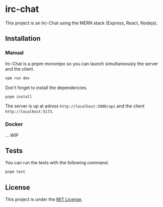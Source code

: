 # irc-chat

This project is an Irc-Chat using the MERN stack (Express, React, Nodejs).

## Installation

### Manual

Irc-Chat is a pnpm monorepo so you can launch simultaneously the server and the client.

```bash
npm run dev
```

Don't forget to install the dependencies.

```bash
pnpm install
```

The server is up at adress `http://localhost:3000/api` and the client `http://localhost:5173`.

### Docker

... WIP

## Tests

You can run the tests with the following command.

```bash
pnpm test
```

## License

This project is under the [MIT License](License).
